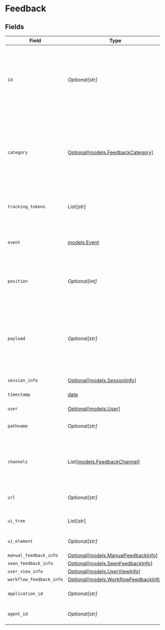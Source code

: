 # Feedback


## Fields

| Field                                                                                                                                                                                                              | Type                                                                                                                                                                                                               | Required                                                                                                                                                                                                           | Description                                                                                                                                                                                                        |
| ------------------------------------------------------------------------------------------------------------------------------------------------------------------------------------------------------------------ | ------------------------------------------------------------------------------------------------------------------------------------------------------------------------------------------------------------------ | ------------------------------------------------------------------------------------------------------------------------------------------------------------------------------------------------------------------ | ------------------------------------------------------------------------------------------------------------------------------------------------------------------------------------------------------------------ |
| `id`                                                                                                                                                                                                               | *Optional[str]*                                                                                                                                                                                                    | :heavy_minus_sign:                                                                                                                                                                                                 | Universally unique identifier of the event. To allow for reliable retransmission, only the earliest received event of a given UUID is considered valid by the server and subsequent are ignored.                   |
| `category`                                                                                                                                                                                                         | [Optional[models.FeedbackCategory]](../models/feedbackcategory.md)                                                                                                                                                 | :heavy_minus_sign:                                                                                                                                                                                                 | The feature category to which the feedback applies. These should be broad product areas such as Announcements, Answers, Search, etc. rather than specific components or UI treatments within those areas.          |
| `tracking_tokens`                                                                                                                                                                                                  | List[*str*]                                                                                                                                                                                                        | :heavy_check_mark:                                                                                                                                                                                                 | A list of server-generated trackingTokens to which this event applies.                                                                                                                                             |
| `event`                                                                                                                                                                                                            | [models.Event](../models/event.md)                                                                                                                                                                                 | :heavy_check_mark:                                                                                                                                                                                                 | The action the user took within a Glean client with respect to the object referred to by the given `trackingToken`.                                                                                                |
| `position`                                                                                                                                                                                                         | *Optional[int]*                                                                                                                                                                                                    | :heavy_minus_sign:                                                                                                                                                                                                 | Position of the element in the case that the client controls order (such as feed and autocomplete).                                                                                                                |
| `payload`                                                                                                                                                                                                          | *Optional[str]*                                                                                                                                                                                                    | :heavy_minus_sign:                                                                                                                                                                                                 | For type MANUAL_FEEDBACK, contains string of user feedback. For autocomplete, partial query string. For feed, string of user feedback in addition to manual feedback signals extracted from all suggested content. |
| `session_info`                                                                                                                                                                                                     | [Optional[models.SessionInfo]](../models/sessioninfo.md)                                                                                                                                                           | :heavy_minus_sign:                                                                                                                                                                                                 | N/A                                                                                                                                                                                                                |
| `timestamp`                                                                                                                                                                                                        | [date](https://docs.python.org/3/library/datetime.html#date-objects)                                                                                                                                               | :heavy_minus_sign:                                                                                                                                                                                                 | The ISO 8601 timestamp when the event occured.                                                                                                                                                                     |
| `user`                                                                                                                                                                                                             | [Optional[models.User]](../models/user.md)                                                                                                                                                                         | :heavy_minus_sign:                                                                                                                                                                                                 | N/A                                                                                                                                                                                                                |
| `pathname`                                                                                                                                                                                                         | *Optional[str]*                                                                                                                                                                                                    | :heavy_minus_sign:                                                                                                                                                                                                 | The path the client was at when the feedback event triggered.                                                                                                                                                      |
| `channels`                                                                                                                                                                                                         | List[[models.FeedbackChannel](../models/feedbackchannel.md)]                                                                                                                                                       | :heavy_minus_sign:                                                                                                                                                                                                 | Where the feedback will be sent, e.g. to Glean, the user's company, or both. If no channels are specified, feedback will go only to Glean.                                                                         |
| `url`                                                                                                                                                                                                              | *Optional[str]*                                                                                                                                                                                                    | :heavy_minus_sign:                                                                                                                                                                                                 | The URL the client was at when the feedback event triggered.                                                                                                                                                       |
| `ui_tree`                                                                                                                                                                                                          | List[*str*]                                                                                                                                                                                                        | :heavy_minus_sign:                                                                                                                                                                                                 | The UI element tree associated with the event, if any.                                                                                                                                                             |
| `ui_element`                                                                                                                                                                                                       | *Optional[str]*                                                                                                                                                                                                    | :heavy_minus_sign:                                                                                                                                                                                                 | The UI element associated with the event, if any.                                                                                                                                                                  |
| `manual_feedback_info`                                                                                                                                                                                             | [Optional[models.ManualFeedbackInfo]](../models/manualfeedbackinfo.md)                                                                                                                                             | :heavy_minus_sign:                                                                                                                                                                                                 | N/A                                                                                                                                                                                                                |
| `seen_feedback_info`                                                                                                                                                                                               | [Optional[models.SeenFeedbackInfo]](../models/seenfeedbackinfo.md)                                                                                                                                                 | :heavy_minus_sign:                                                                                                                                                                                                 | N/A                                                                                                                                                                                                                |
| `user_view_info`                                                                                                                                                                                                   | [Optional[models.UserViewInfo]](../models/userviewinfo.md)                                                                                                                                                         | :heavy_minus_sign:                                                                                                                                                                                                 | N/A                                                                                                                                                                                                                |
| `workflow_feedback_info`                                                                                                                                                                                           | [Optional[models.WorkflowFeedbackInfo]](../models/workflowfeedbackinfo.md)                                                                                                                                         | :heavy_minus_sign:                                                                                                                                                                                                 | N/A                                                                                                                                                                                                                |
| `application_id`                                                                                                                                                                                                   | *Optional[str]*                                                                                                                                                                                                    | :heavy_minus_sign:                                                                                                                                                                                                 | The application ID of the client that sent the feedback event.                                                                                                                                                     |
| `agent_id`                                                                                                                                                                                                         | *Optional[str]*                                                                                                                                                                                                    | :heavy_minus_sign:                                                                                                                                                                                                 | The agent ID of the client that sent the feedback event.                                                                                                                                                           |